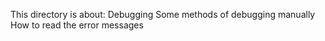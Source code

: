This directory is about:
Debugging
Some methods of debugging manually
How to read the error messages

